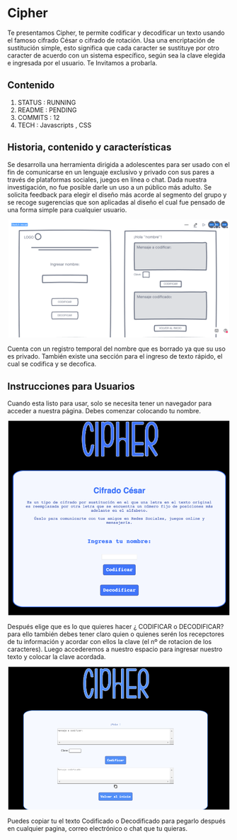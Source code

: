 # Cipher 
Te presentamos Cipher, te permite codificar y decodificar un texto usando el famoso cifrado César o cifrado de rotación. Usa una encriptación de sustitución simple, esto significa que cada caracter se sustituye por otro caracter de acuerdo con un sistema específico, según sea la clave elegida e ingresada por el usuario. Te Invitamos a probarla. 

## Contenido 

1. STATUS : RUNNING 
2. README : PENDING 
3. COMMITS : 12
4. TECH  : Javascripts , CSS 

## Historia, contenido y características 

Se desarrolla una herramienta dirigida a adolescentes para ser usado con el fin de comunicarse en un lenguaje exclusivo y privado con sus pares a través de plataformas sociales, juegos en línea o chat. Dada nuestra investigación, no fue posible darle un uso a un público más adulto. 
Se solicita feedback para elegir el diseño más acorde al segmento del grupo y se recoge sugerencias que son aplicadas al diseño el cual fue pensado de una forma simple para cualquier usuario.

<p align="center">
 <img src="src/media/sketch_inicial.png" width="500" title="web">
</p>

Cuenta con un registro temporal del nombre que es borrado ya que su uso es privado.
También existe una sección para el ingreso de texto rápido, el cual se codifica y se decofica.


## Instrucciones para Usuarios 

Cuando esta listo para usar, solo se necesita tener un navegador para acceder a nuestra página. Debes comenzar colocando tu nombre. 

<p align="center">
 <img src="src/media/pagina_inicial.png" width="500" title="web">
</p>

Después elige que es lo que quieres hacer ¿ CODIFICAR o DECODIFICAR? para ello también debes tener claro quien o quienes serén los recepctores de tu información y acordar con ellos la clave (el nº de rotacion de los caracteres).
Luego accederemos a nuestro espacio para ingresar nuestro texto y colocar la clave acordada. 
<p align="center">
 <img src="src/media/pagina_codificado.png" width="500" title="web">
</p>

Puedes copiar tu el texto Codificado o Decodificado para pegarlo después en cualquier pagina, correo electrónico o chat que tu quieras.
